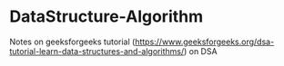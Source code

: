 # DataStructure-Algorithm
Notes on geeksforgeeks tutorial (https://www.geeksforgeeks.org/dsa-tutorial-learn-data-structures-and-algorithms/) on DSA
